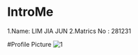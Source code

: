 # IntroMe
1.Name: LIM JIA JUN
2.Matrics No : 281231

#Profile Picture
![1](https://user-images.githubusercontent.com/29892279/198475262-a37d845c-b3c1-49a5-ba36-d68c241089e7.JPG)
